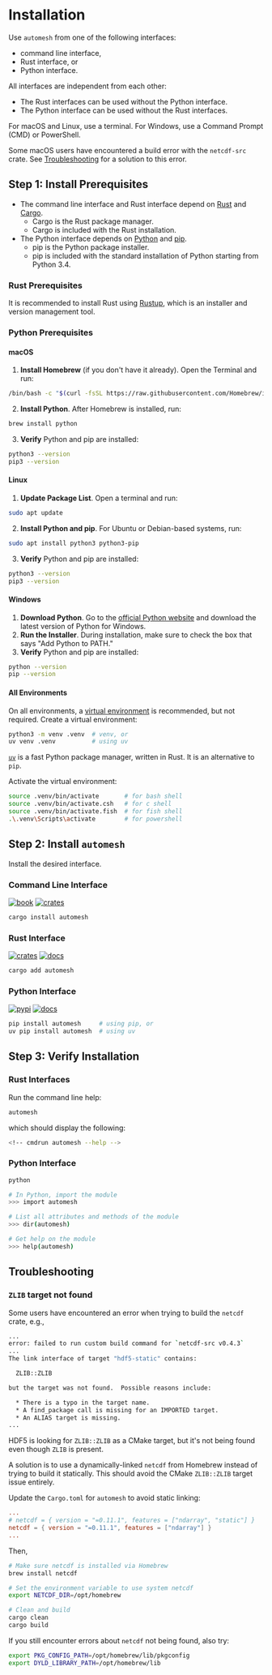# Installation

Use `automesh` from one of the following interfaces:

* command line interface,
* Rust interface, or
* Python interface.

All interfaces are independent from each other:

* The Rust interfaces can be used without the Python interface.
* The Python interface can be used without the Rust interfaces.

For macOS and Linux, use a terminal.  For Windows, use a Command Prompt (CMD) or PowerShell.

Some macOS users have encountered a build error with the `netcdf-src` crate.  See [Troubleshooting](#troubleshooting) for a solution to this error.

## Step 1: Install Prerequisites

* The command line interface and Rust interface depend on [Rust](https://www.rust-lang.org/) and [Cargo](https://doc.rust-lang.org/cargo/).
  * Cargo is the Rust package manager.
  * Cargo is included with the Rust installation.
* The Python interface depends on [Python](https://www.python.org/) and [pip](https://pypi.org/project/pip/).
  * pip is the Python package installer.
  * pip is included with the standard installation of Python starting from Python 3.4.

### Rust Prerequisites

It is recommended to install Rust using [Rustup](https://rust-lang.org/learn/get-started/), which is an installer and version management tool.

### Python Prerequisites

#### macOS

1. **Install Homebrew** (if you don't have it already).  Open the Terminal and run:

```sh
/bin/bash -c "$(curl -fsSL https://raw.githubusercontent.com/Homebrew/install/HEAD/install.sh)"
```

2. **Install Python**.  After Homebrew is installed, run:

```sh
brew install python
```

3. **Verify** Python and pip are installed:

```sh
python3 --version
pip3 --version
```

#### Linux

1. **Update Package List**.  Open a terminal and run:

```sh
sudo apt update
```

2. **Install Python and pip**.  For Ubuntu or Debian-based systems, run:

```sh
sudo apt install python3 python3-pip
```

3. **Verify** Python and pip are installed:

```sh
python3 --version
pip3 --version
```

#### Windows

1. **Download Python**.  Go to the [official Python website](https://www.python.org/downloads/) and download the latest version of Python for Windows.
2. **Run the Installer**. During installation, make sure to check the box that says "Add Python to PATH."
3. **Verify** Python and pip are installed:

```sh
python --version
pip --version
```

#### All Environments

On all environments, a [virtual environment](https://docs.python.org/3/tutorial/venv.html) is recommended, but not required.  Create a virtual environment:

```sh
python3 -m venv .venv  # venv, or
uv venv .venv          # using uv
```

[`uv`](https://docs.astral.sh/uv/) is a fast Python package manager, written in Rust.  It is an alternative to `pip`.

Activate the virtual environment:

```sh
source .venv/bin/activate       # for bash shell
source .venv/bin/activate.csh   # for c shell
source .venv/bin/activate.fish  # for fish shell
.\.venv\Scripts\activate        # for powershell
```

## Step 2: Install `automesh`

Install the desired interface.

### Command Line Interface

[![book](https://img.shields.io/badge/automesh-Book-blue?logo=mdbook&logoColor=000000)](https://autotwin.github.io/automesh/cli)
[![crates](https://img.shields.io/crates/v/automesh?logo=rust&logoColor=000000&label=Crates&color=32592f)](https://crates.io/crates/automesh)

```sh
cargo install automesh
```

### Rust Interface

[![crates](https://img.shields.io/crates/v/automesh?logo=rust&logoColor=000000&label=Crates&color=32592f)](https://crates.io/crates/automesh)
[![docs](https://img.shields.io/badge/Docs-API-e57300?logo=docsdotrs&logoColor=000000)](https://docs.rs/automesh)

```sh
cargo add automesh
```

### Python Interface

[![pypi](https://img.shields.io/pypi/v/automesh?logo=pypi&logoColor=FBE072&label=PyPI&color=4B8BBE)](https://pypi.org/project/automesh)
[![docs](https://img.shields.io/badge/Docs-API-8CA1AF?logo=readthedocs)](https://automesh.readthedocs.io)

```sh
pip install automesh     # using pip, or
uv pip install automesh  # using uv
```

## Step 3: Verify Installation

### Rust Interfaces

Run the command line help:

```sh
automesh
```

which should display the following:

```sh
<!-- cmdrun automesh --help -->
```

### Python Interface

```sh
python

# In Python, import the module
>>> import automesh

# List all attributes and methods of the module
>>> dir(automesh)

# Get help on the module
>>> help(automesh)
```

## Troubleshooting

### `ZLIB` target not found

Some users have encountered an error when trying to build the `netcdf` crate, e.g.,

```bash
...
error: failed to run custom build command for `netcdf-src v0.4.3`
...
The link interface of target "hdf5-static" contains:

  ZLIB::ZLIB

but the target was not found.  Possible reasons include:

  * There is a typo in the target name.
  * A find_package call is missing for an IMPORTED target.
  * An ALIAS target is missing.
...
```

HDF5 is looking for `ZLIB::ZLIB` as a CMake target, but it's not being found
even though `ZLIB` is present.

A solution is to use a dynamically-linked `netcdf` from Homebrew instead of
trying to build it statically.  This should avoid the CMake `ZLIB::ZLIB` target
issue entirely.

Update the `Cargo.toml` for `automesh` to avoid static linking:

```toml
...
# netcdf = { version = "=0.11.1", features = ["ndarray", "static"] }
netcdf = { version = "=0.11.1", features = ["ndarray"] }
...
```

Then,

```bash
# Make sure netcdf is installed via Homebrew
brew install netcdf

# Set the environment variable to use system netcdf
export NETCDF_DIR=/opt/homebrew

# Clean and build
cargo clean
cargo build
```

If you still encounter errors about `netcdf` not being found, also try:

```bash
export PKG_CONFIG_PATH=/opt/homebrew/lib/pkgconfig
export DYLD_LIBRARY_PATH=/opt/homebrew/lib
```
